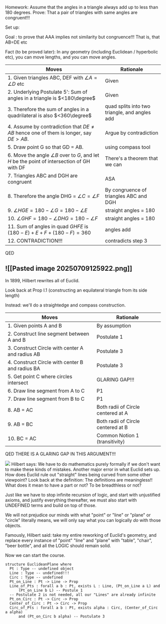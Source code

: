 
Homework: Assume that the angles in a triangle always add up to less than 180 degrees.
Prove: That a pair of triangles with same angles are congruent!!! 

Set up: 

Goal : to prove that AAA implies not similarity but congruence!!! That is, that AB=DE etc

Fact (to be proved later): In any geometry (including Euclidean / hyperbolic etc), you can move lengths, and you can move angles.

| Moves                                                                                            | Rationale                                     |
| ------------------------------------------------------------------------------------------------ | --------------------------------------------- |
| 1. Given triangles ABC, DEF with $\angle A=\angle D$ etc                                         | Given                                         |
| 2. Underlying Postulate 5': Sum of angles in a triangle is $<180\degree$                         | Given                                         |
| 3. Therefore the sum of angles in a quadrilateral is also $<360\degree$                          | quad splits into two triangle, and angles add |
| 4. Assume by contradiction that $DE \ne AB$ hence one of them is longer, say $DE > AB$.          | Argue by contradiction                        |
| 5. Draw point G so that GD = AB.                                                                 | using compass tool                            |
| 6. Move the angle $\angle B$ over to $G$, and let $H$ be the point of intersection of GH with DF | There's a theorem that we can                 |
| 7. Triangles ABC and DGH are congruent                                                           | ASA                                           |
| 8. Therefore the angle DHG = $\angle C = \angle F$                                               | By congruence of triangles ABC and DGH        |
| 9. $\angle HGE = 180 - \angle G = 180 - \angle E$                                                | straight angles = 180                         |
| 10. $\angle GHF = 180 - \angle DHG = 180 - \angle F$                                             | straight angles = 180                         |
| 11. Sum of angles in quad $GHFE$ is $(180-E)+E+F +(180-F)=360$                                   | angles add                                    |
| 12. CONTRADICTION!!!                                                                             | contradicts step 3                            |
QED

![[Pasted image 20250709125922.png]]
--



In 1899, Hilbert rewrites all of Euclid.

Look back at Prop I.1 (constructing an equilateral triangle from its side length)

Instead: we'll do a straightedge and compass construction.

| Moves                                           | Rationale                          |
| ----------------------------------------------- | ---------------------------------- |
| 1. Given points A and B                         | By assumption                      |
| 2. Construct line segment between A and B       | Postulate 1                        |
| 3. Construct Circle with center A and radius AB | Postulate 3                        |
| 4. Construct Circle with center B and radius BA | Postulate 3                        |
| 5. Get point C where circles intersect          | GLARING GAP!!!                     |
| 6. Draw line segment from A to C                | P1                                 |
| 7. Draw line segment from B to C                | P1                                 |
| 8. AB = AC                                      | Both radii of Circle centered at A |
| 9. AB = BC                                      | Both radii of Circle centered at B |
| 10. BC = AC                                     | Common Notion 1 (transitivity)     |
QED
THERE IS A GLARING GAP IN THIS ARGUMENT!!!

[![](https://upload.wikimedia.org/wikipedia/commons/thumb/7/79/Hilbert.jpg/250px-Hilbert.jpg)](https://en.wikipedia.org/wiki/File:Hilbert.jpg)
Hilbert says: We have to do mathematics purely formally if we don't want to make these kinds of mistakes.
Another major error in what Euclid sets up.
How does Euclid rule out "straight" lines being curved from some other viewpoint? Look back at the definition: 
The definitions are meaningless!! What does it mean to have a part or not? To be breadthless or not?

Just like we have to stop infinite recursion of logic, and start with unjustified axioms, and justify everything thereafter, we must also start with UNDEFINED terms and build on top of those.

We will not prejudice our minds with what "point" or "line" or "plane" or "circle" literally means, we will only say what you can logically *do* with those objects.

Famously, Hilbert said: take my entire reworking of Euclid's geometry, and replace every instance of "point" "line" and "plane" with "table", "chair", "beer bottle", and all the LOGIC should remain solid. 

Now we can start the course.

```
structure EuclideanPlane where
  Pt : Type -- undefined object
  Line : Type -- undefined!!!
  Circ : Type -- undefined
  Pt_on_Line : Pt -> Line -> Prop
  Line_of_Pts : forall a b : Pt, exists L : Line, (Pt_on_Line a L) and 
	  (Pt_on_Line b L) -- Postule 1
  -- Postulate 2 is not needed, all our "Lines" are already infinite
  Pt_on_Circ : Pt -> Circ -> Prop 
  Center_of_Circ : Pt -> Circ -> Prop 
  Circ_of_Pts : forall a b : Pt, exists alpha : Circ, (Center_of_Circ a alpha) 
	  and (Pt_on_Circ b alpha) -- Postulate 3
  

```
